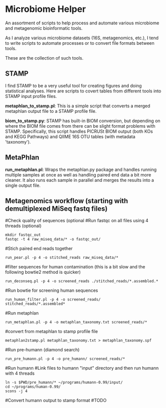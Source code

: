 Microbiome Helper
=================

An assortment of scripts to help process and automate various microbiome and metagenomic bioinformatic tools.

As I analyze various microbiome datasets (16S, metagenomics, etc.), I tend to write scripts to automate processes or to convert file formats between tools. 

These are the collection of such tools. 

STAMP
-----

I find STAMP to be a very useful tool for creating figures and doing statistical analyses. Here are scripts to covert tables from different tools into STAMP input profile files.

**metaphlan_to_stamp.pl**: This is a simple script that converts a merged metaphlan output file to a STAMP profile file.

**biom_to_stamp.py**: STAMP has built-in BIOM conversion, but depending on where the BIOM file comes from there can be slight format problems with STAMP. Specifically, this script handles PICRUSt BIOM output (both KOs and KEGG Pathways) and QIIME 16S OTU tables (with metadata 'taxonomy').

MetaPhlan
---------

**run_metaphlan.pl**: Wraps the metaphlan.py package and handles running multiple samples at once as well as handling paired end data a bit more cleaner. It also runs each sample in parallel and merges the results into a single output file.


Metagenomics workflow (starting with demultiplexed MiSeq fastq files)
---------------------

#Check quality of sequences (optional
#Run fastqc on all files using 4 threads (optional)

    mkdir fastqc_out
    fastqc -t 4 raw_miseq_data/* -o fastqc_out/

#Stich paired end reads together

    run_pear.pl -p 4 -o stitched_reads raw_miseq_data/*

#filter sequences for human contamination (this is a bit slow and the following bowtie2 method is quicker)
    
	run_deconseq.pl -p 4 -o screened_reads ./stitched_reads/*.assembled.*

#Run bowtie for screening human sequences
    
	run_human_filter.pl -p 4 -o screened_reads/ stitched_reads/*.assembled*

#Run metaphlan

    run_metaphlan.pl -p 4 -o metaphlan_taxonomy.txt screened_reads/*

#convert from metaphlan to stamp profile file

    metaphlan2stamp.pl metaphlan_taxonomy.txt > metaphlan_taxonomy.spf

#Run pre-humann (diamond search)

    run_pre_humann.pl -p 4 -o pre_humann/ screened_reads/*

#Run humann
#Link files to humann "input" directory and then run humann with 4 threads

    ln -s $PWD/pre_humann/* ~/programs/humann-0.99/input/
    cd ~/programs/human-0.99/
    scons -j 4

#Convert humann output to stamp format
#TODO
